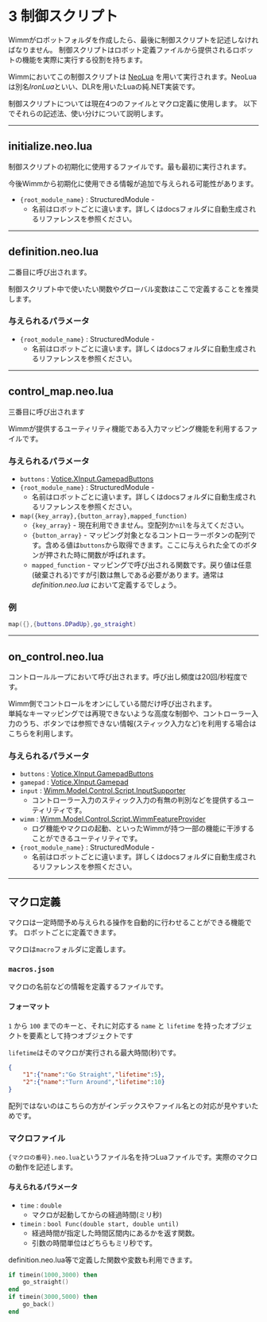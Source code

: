 # 3 制御スクリプト
Wimmがロボットフォルダを作成したら、最後に制御スクリプトを記述しなければなりません。
制御スクリプトはロボット定義ファイルから提供されるロボットの機能を実際に実行する役割を持ちます。

Wimmにおいてこの制御スクリプトは [NeoLua](https://github.com/neolithos/neolua) を用いて実行されます。NeoLuaは別名*IronLua*といい、DLRを用いたLuaの純.NET実装です。

制御スクリプトについては現在4つのファイルとマクロ定義に使用します。
以下でそれらの記述法、使い分けについて説明します。

---
## initialize.neo.lua
制御スクリプトの初期化に使用するファイルです。最も最初に実行されます。

今後Wimmから初期化に使用できる情報が追加で与えられる可能性があります。

- `{root_module_name}` : StructuredModule -
    - 名前はロボットごとに違います。詳しくはdocsフォルダに自動生成されるリファレンスを参照ください。
---
## definition.neo.lua
二番目に呼び出されます。

制御スクリプト中で使いたい関数やグローバル変数はここで定義することを推奨します。  

### 与えられるパラメータ
- `{root_module_name}` : StructuredModule -
    - 名前はロボットごとに違います。詳しくはdocsフォルダに自動生成されるリファレンスを参照ください。

---
## control_map.neo.lua
三番目に呼び出されます

Wimmが提供するユーティリティ機能である入力マッピング機能を利用するファイルです。
### 与えられるパラメータ
- `buttons` : [Votice.XInput.GamepadButtons](https://github.com/amerkoleci/Vortice.Windows/blob/main/src/Vortice.XInput/GamepadButtons.cs)
- `{root_module_name}` : StructuredModule -
    - 名前はロボットごとに違います。詳しくはdocsフォルダに自動生成されるリファレンスを参照ください。
- `map({key_array},{button_array},mapped_function)`
  - `{key_array}` - 現在利用できません。空配列か`nil`を与えてください。
  - `{button_array}` - マッピング対象となるコントローラーボタンの配列です。含める値は`buttons`から取得できます。ここに与えられた全てのボタンが押された時に関数が呼ばれます。
  - `mapped_function` - マッピングで呼び出される関数です。戻り値は任意(破棄される)ですが引数は無しである必要があります。通常は *definition.neo.lua* において定義するでしょう。
### 例
```lua
map({},{buttons.DPadUp},go_straight)
```

---
## on_control.neo.lua
コントロールループにおいて呼び出されます。呼び出し頻度は20回/秒程度です。

Wimm側でコントロールをオンにしている間だけ呼び出されます。  
単純なキーマッピングでは再現できないような高度な制御や、コントローラー入力のうち、ボタンでは参照できない情報(スティック入力など)を利用する場合はこちらを利用します。

### 与えられるパラメータ
- `buttons` : [Votice.XInput.GamepadButtons](https://github.com/amerkoleci/Vortice.Windows/blob/main/src/Vortice.XInput/GamepadButtons.cs)
- `gamepad` : [Votice.XInput.Gamepad](https://github.com/amerkoleci/Vortice.Windows/blob/main/src/Vortice.XInput/Gamepad.cs)
- `input` : [Wimm.Model.Control.Script.InputSupporter](https://github.com/yuki-asagoe/Wimm/blob/main/Wimm/Model/Control/Script/InputSupporter.cs)
  - コントローラー入力のスティック入力の有無の判別などを提供するユーティリティです。
- `wimm` : [Wimm.Model.Control.Script.WimmFeatureProvider](https://github.com/yuki-asagoe/Wimm/blob/main/Wimm/Model/Control/Script/WimmFeatureProvider.cs)
  - ログ機能やマクロの起動、といったWimmが持つ一部の機能に干渉することができるユーティリティです。
- `{root_module_name}` : StructuredModule -
    - 名前はロボットごとに違います。詳しくはdocsフォルダに自動生成されるリファレンスを参照ください。

---
## マクロ定義
マクロは一定時間予め与えられる操作を自動的に行わせることができる機能です。
ロボットごとに定義できます。

マクロは`macro`フォルダに定義します。

### `macros.json`
マクロの名前などの情報を定義するファイルです。

#### フォーマット
`1` から `100` までのキーと、それに対応する `name` と `lifetime` を持ったオブジェクトを要素として持つオブジェクトです

`lifetime`はそのマクロが実行される最大時間(秒)です。
```json
{
    "1":{"name":"Go Straight","lifetime":5},
    "2":{"name":"Turn Around","lifetime":10}
}
```
配列ではないのはこちらの方がインデックスやファイル名との対応が見やすいためです。

### マクロファイル
`{マクロの番号}.neo.lua`というファイル名を持つLuaファイルです。実際のマクロの動作を記述します。

#### 与えられるパラメータ
- `time` : `double`
  - マクロが起動してからの経過時間(ミリ秒)
- `timein` : `bool Func(double start, double until)`
  - 経過時間が指定した時間区間内にあるかを返す関数。
  - 引数の時間単位はどちらもミリ秒です。

definition.neo.lua等で定義した関数や変数も利用できます。
```lua
if timein(1000,3000) then
    go_straight()
end
if timein(3000,5000) then
    go_back()
end
```